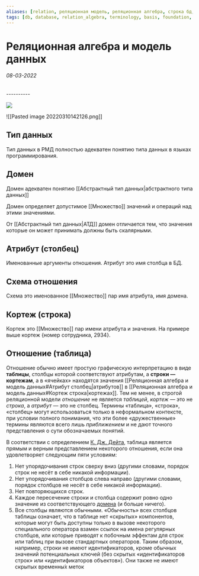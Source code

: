 ```yaml
---
aliases: [relation, реляционная модель, реляционная алгебра, строка бд, таблицы, таблица, кортеж, кортежей,кортежа, кортежи, домен, домены, домена, тип данных, типа данных, типы данных, атрибут таблицы, кортежи, кортежей, отношении, отношения, отношениях, реляционных, отношении]
tags: [db, database, relation_algebra, terminology, basis, foundation, set]
---
```

# Реляционная алгебра и модель данных
<h6>08-03-2022</h6>
----------

![](https://files.gitbook.com/v0/b/gitbook-x-prod.appspot.com/o/spaces%2Fi1Mb2UWbArGRW5ooFJbz%2Fuploads%2FAPeNdfkYIGhPdAG1032i%2Fimage.png?alt=media&token=e7b4de0f-902e-4639-98ee-7bed262133ab)

![[Pasted image 20220310142126.png]]

## Тип данных
Тип данных в РМД полностью адекватен понятию типа данных в языках программирования.

## Домен
Домен адекватен понятию [[Абстрактный тип данных|абстрактного типа данных]]

Домен определяет допустимое [[Множество]] значений и операций над этими значениями.

От [[Абстрактный тип данных|АТД]] домен отличается тем, что значения которые он может принимать должны быть скалярными.

## Атрибут (столбец)
Именованные аргументы отношения. Атрибут это имя столбца в БД.

## Схема отношения

Схема это именованное [[Множество]] пар имя атрибута, имя домена.

## Кортеж (строка)

Кортеж это [[Множество]] пар имени атрибута и значения. На примере выше кортеж {номер сотрудника, 2934}.

## Отношение (таблица)
Отношение обычно имеет простую графическую интерпретацию в виде **таблицы**, столбцы которой соответствуют атрибутам, а **строки — кортежам**, а в «ячейках» находятся значения [[Реляционная алгебра и модель данных#Атрибут столбец|атрибутов]] в [[Реляционная алгебра и модель данных#Кортеж строка|кортежах]]. Тем не менее, в строгой реляционной модели _отношение_ не является _таблицей_, _кортеж_ — это не _строка_, а _атрибут_ — это не столбец. Термины «таблица», «строка», «столбец» могут использоваться только в неформальном контексте, при условии полного понимания, что эти более «дружественные» термины являются всего лишь _приближением_ и не дают точного представления о сути обозначаемых понятий.

В соответствии с определением [К. Дж. Дейта](https://ru.wikipedia.org/wiki/%D0%94%D0%B5%D0%B9%D1%82,_%D0%9A%D1%80%D0%B8%D1%81%D1%82%D0%BE%D1%84%D0%B5%D1%80 "Дейт, Кристофер"), таблица является прямым и верным представлением некоторого отношения, если она удовлетворяет следующим пяти условиям:

1.  Нет упорядочивания строк сверху вниз (другими словами, порядок строк не несёт в себе никакой информации).
2.  Нет упорядочивания столбцов слева направо (другими словами, порядок столбцов не несёт в себе никакой информации).
3.  Нет повторяющихся строк.
4.  Каждое пересечение строки и столбца содержит ровно одно значение из соответствующего [домена](https://ru.wikipedia.org/wiki/%D0%94%D0%BE%D0%BC%D0%B5%D0%BD_(%D0%B1%D0%B0%D0%B7%D1%8B_%D0%B4%D0%B0%D0%BD%D0%BD%D1%8B%D1%85) "Домен (базы данных)") (и больше ничего).
5.  Все столбцы являются обычными. «Обычность» всех столбцов таблицы означает, что в таблице нет «скрытых» компонентов, которые могут быть доступны только в вызове некоторого специального оператора взамен ссылок на имена регулярных столбцов, или которые приводят к побочным эффектам для строк или таблиц при вызове стандартных операторов. Таким образом, например, строки не имеют идентификаторов, кроме обычных значений потенциальных ключей (без скрытых «идентификаторов строк» или «идентификаторов объектов»). Они также не имеют скрытых временны́х меток
